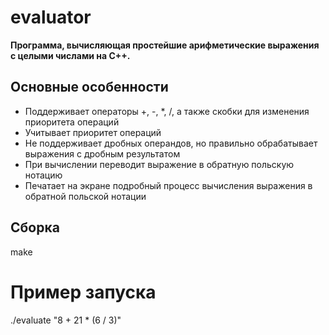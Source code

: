 # evaluator

**Программа, вычисляющая простейшие арифметические выражения с целыми числами на С++.**

## Основные особенности

- Поддерживает операторы +, -, \*, /, а также скобки для изменения приоритета операций
- Учитывает приоритет операций
- Не поддерживает дробных операндов, но правильно обрабатывает выражения с дробным результатом
- При вычислении переводит выражение в обратную польскую нотацию
- Печатает на экране подробный процесс вычисления выражения в обратной польской нотации

## Сборка

make

# Пример запуска

./evaluate "8 + 21 * (6 / 3)"
